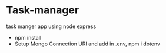 # Task-manager
task manger app using node express

- npm install
- Setup Mongo Connection URI and add in .env, npm i dotenv
